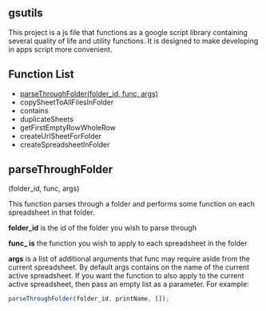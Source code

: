 ## gsutils
This project is a js file that functions as a google script library containing several quality of life and utility functions.
It is designed to make developing in apps script more convenient.

## Function List
- [parseThroughFolder(folder_id, func, args)](#parseThroughFolder)
- copySheetToAllFilesInFolder
- contains
- duplicateSheets
- getFirstEmptyRowWholeRow
- createUrlSheetForFolder
- createSpreadsheetInFolder

## parseThroughFolder
(folder_id, func, args)

This function parses through a folder and performs some function on each spreadsheet in that folder. 

**folder_id** is the id of the folder you wish to parse through

**func_ is** the function you wish to apply to each spreadsheet in the folder

**args** is a list of additional arguments that func may require aside from the current spreadsheet.
By default args contains on the name of the current active spreadsheet. If you want the function to also apply to the  current active spreadsheet, then pass an empty list as a parameter. For example: 

``` javascript
parseThroughFolder(folder_id, printName, []);
```